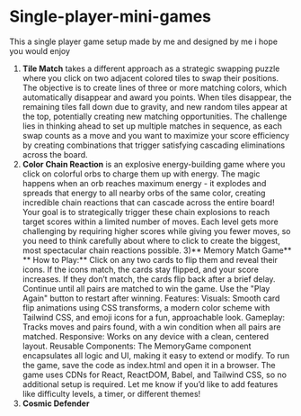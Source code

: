 # Single-player-mini-games
This a single player game setup made by me and designed by me i hope you  would enjoy
1) **Tile Match** takes a different approach as a strategic swapping puzzle where you click on two adjacent colored tiles to swap their positions. The objective is to create lines of three or more matching colors, which automatically disappear and award you points. When tiles disappear, the remaining tiles fall down due to gravity, and new random tiles appear at the top, potentially creating new matching opportunities. The challenge lies in thinking ahead to set up multiple matches in sequence, as each swap counts as a move and you want to maximize your score efficiency by creating combinations that trigger satisfying cascading eliminations across the board.
2) **Color Chain Reaction** is an explosive energy-building game where you click on colorful orbs to charge them up with energy. The magic happens when an orb reaches maximum energy - it explodes and spreads that energy to all nearby orbs of the same color, creating incredible chain reactions that can cascade across the entire board! Your goal is to strategically trigger these chain explosions to reach target scores within a limited number of moves. Each level gets more challenging by requiring higher scores while giving you fewer moves, so you need to think carefully about where to click to create the biggest, most spectacular chain reactions possible.
3)** Memory Match Game**
  ** How to Play:**
Click on any two cards to flip them and reveal their icons.
If the icons match, the cards stay flipped, and your score increases.
If they don’t match, the cards flip back after a brief delay.
Continue until all pairs are matched to win the game.
Use the "Play Again" button to restart after winning.
Features:
Visuals: Smooth card flip animations using CSS transforms, a modern color scheme with Tailwind CSS, and emoji icons for a fun, approachable look.
Gameplay: Tracks moves and pairs found, with a win condition when all pairs are matched.
Responsive: Works on any device with a clean, centered layout.
Reusable Components: The MemoryGame component encapsulates all logic and UI, making it easy to extend or modify.
To run the game, save the code as index.html and open it in a browser. The game uses CDNs for React, ReactDOM, Babel, and Tailwind CSS, so no additional setup is required. Let me know if you’d like to add features like difficulty levels, a timer, or different themes!
4) **Cosmic Defender**
